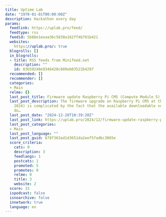 ```yaml
---
title: Uptime Lab
date: "1970-01-01T00:00:00Z"
description: Hackathon every day
params:
  feedlink: https://uplab.pro/feed/
  feedtype: rss
  feedid: 5b88e1eeaa36c5830a162ff4b701b421
  websites:
    https://uplab.pro/: true
  blogrolls: []
  in_blogrolls:
  - title: RSS feeds from Minifeed.net
    description: ""
    id: 83b59248e9346428c889eb03522b4297
  recommended: []
  recommender: []
  categories:
  - Main
  relme: {}
  last_post_title: Firmware update Raspberry Pi CM5 (Compute Module 5)
  last_post_description: The firmware upgrade on Raspberry Pi CM5 at the moment (December
    2024) is complicated by the fact that the available downloadable versions of RPIBOOT
    do…
  last_post_date: "2024-12-20T10:39:20Z"
  last_post_link: https://uplab.pro/2024/12/firmware-update-raspberry-pi-cm5-compute-module-5/?utm_source=rss&utm_medium=rss&utm_campaign=firmware-update-raspberry-pi-cm5-compute-module-5
  last_post_categories:
  - Main
  last_post_language: ""
  last_post_guid: 678f363ad1d3651da2eef5fadbc3085e
  score_criteria:
    cats: 0
    description: 3
    feedlangs: 1
    postcats: 1
    promoted: 5
    promotes: 0
    relme: 0
    title: 3
    website: 2
  score: 15
  ispodcast: false
  isnoarchive: false
  innetwork: true
  language: en
---
```

